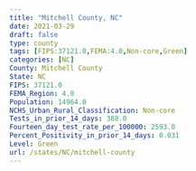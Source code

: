 ```yaml
---
title: "Mitchell County, NC"
date: 2021-03-29
draft: false
type: county
tags: [FIPS:37121.0,FEMA:4.0,Non-core,Green]
categories: [NC]
County: Mitchell County
State: NC
FIPS: 37121.0
FEMA_Region: 4.0
Population: 14964.0
NCHS_Urban_Rural_Classification: Non-core
Tests_in_prior_14_days: 388.0
Fourteen_day_test_rate_per_100000: 2593.0
Percent_Positivity_in_prior_14_days: 0.031
Level: Green
url: /states/NC/mitchell-county
---
```



